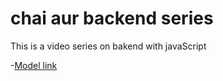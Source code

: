 # chai aur backend series

This is a video series on bakend with javaScript

-[Model link](https://app.eraser.io/workspace/zrDfdFbYM0sAn3oQKWWb)